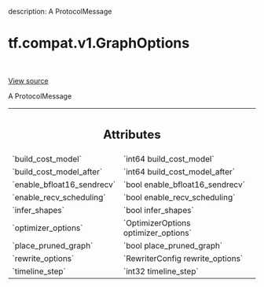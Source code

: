 description: A ProtocolMessage

<div itemscope itemtype="http://developers.google.com/ReferenceObject">
<meta itemprop="name" content="tf.compat.v1.GraphOptions" />
<meta itemprop="path" content="Stable" />
</div>

# tf.compat.v1.GraphOptions

<!-- Insert buttons and diff -->

<table class="tfo-notebook-buttons tfo-api nocontent" align="left">

</table>

<a target="_blank" href="/code/stable/tensorflow/core/protobuf/config.proto">View source</a>



A ProtocolMessage

<!-- Placeholder for "Used in" -->




<!-- Tabular view -->
 <table class="responsive fixed orange">
<colgroup><col width="214px"><col></colgroup>
<tr><th colspan="2"><h2 class="add-link">Attributes</h2></th></tr>

<tr>
<td>
`build_cost_model`
</td>
<td>
`int64 build_cost_model`
</td>
</tr><tr>
<td>
`build_cost_model_after`
</td>
<td>
`int64 build_cost_model_after`
</td>
</tr><tr>
<td>
`enable_bfloat16_sendrecv`
</td>
<td>
`bool enable_bfloat16_sendrecv`
</td>
</tr><tr>
<td>
`enable_recv_scheduling`
</td>
<td>
`bool enable_recv_scheduling`
</td>
</tr><tr>
<td>
`infer_shapes`
</td>
<td>
`bool infer_shapes`
</td>
</tr><tr>
<td>
`optimizer_options`
</td>
<td>
`OptimizerOptions optimizer_options`
</td>
</tr><tr>
<td>
`place_pruned_graph`
</td>
<td>
`bool place_pruned_graph`
</td>
</tr><tr>
<td>
`rewrite_options`
</td>
<td>
`RewriterConfig rewrite_options`
</td>
</tr><tr>
<td>
`timeline_step`
</td>
<td>
`int32 timeline_step`
</td>
</tr>
</table>



